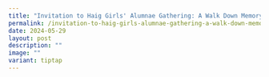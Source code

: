 ```yaml
---
title: "Invitation to Haig Girls' Alumnae Gathering: A Walk Down Memory Lane"
permalink: /invitation-to-haig-girls-alumnae-gathering-a-walk-down-memory-lane/
date: 2024-05-29
layout: post
description: ""
image: ""
variant: tiptap
---
```

